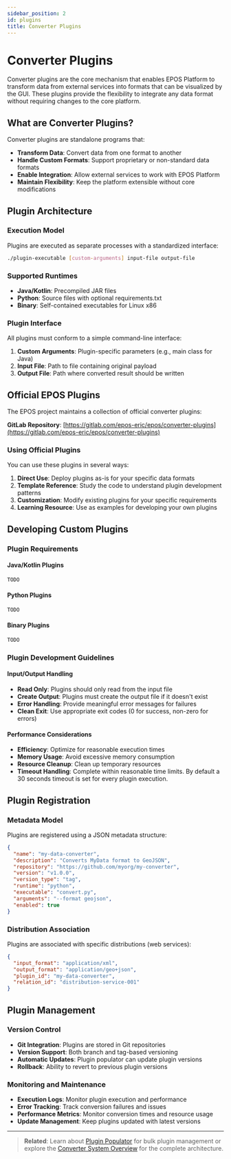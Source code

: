 ```yaml
---
sidebar_position: 2
id: plugins
title: Converter Plugins
---
```


# Converter Plugins

Converter plugins are the core mechanism that enables EPOS Platform to transform data from external services into formats that can be visualized by the GUI. These plugins provide the flexibility to integrate any data format without requiring changes to the core platform.

## What are Converter Plugins?

Converter plugins are standalone programs that:

- **Transform Data**: Convert data from one format to another
- **Handle Custom Formats**: Support proprietary or non-standard data formats
- **Enable Integration**: Allow external services to work with EPOS Platform
- **Maintain Flexibility**: Keep the platform extensible without core modifications

## Plugin Architecture

### Execution Model

Plugins are executed as separate processes with a standardized interface:

```bash
./plugin-executable [custom-arguments] input-file output-file
```

### Supported Runtimes

- **Java/Kotlin**: Precompiled JAR files
- **Python**: Source files with optional requirements.txt
- **Binary**: Self-contained executables for Linux x86

### Plugin Interface

All plugins must conform to a simple command-line interface:

1. **Custom Arguments**: Plugin-specific parameters (e.g., main class for Java)
2. **Input File**: Path to file containing original payload
3. **Output File**: Path where converted result should be written

## Official EPOS Plugins

The EPOS project maintains a collection of official converter plugins:

**GitLab Repository**: [https://gitlab.com/epos-eric/epos/converter-plugins](https://gitlab.com/epos-eric/epos/converter-plugins)

### Using Official Plugins

You can use these plugins in several ways:

1. **Direct Use**: Deploy plugins as-is for your specific data formats
2. **Template Reference**: Study the code to understand plugin development patterns
3. **Customization**: Modify existing plugins for your specific requirements
4. **Learning Resource**: Use as examples for developing your own plugins

## Developing Custom Plugins

### Plugin Requirements

#### Java/Kotlin Plugins

```java
TODO
```

#### Python Plugins

```python
TODO
```

#### Binary Plugins

```go
TODO
```

### Plugin Development Guidelines

#### Input/Output Handling

- **Read Only**: Plugins should only read from the input file
- **Create Output**: Plugins must create the output file if it doesn't exist
- **Error Handling**: Provide meaningful error messages for failures
- **Clean Exit**: Use appropriate exit codes (0 for success, non-zero for errors)

#### Performance Considerations

- **Efficiency**: Optimize for reasonable execution times
- **Memory Usage**: Avoid excessive memory consumption
- **Resource Cleanup**: Clean up temporary resources
- **Timeout Handling**: Complete within reasonable time limits. By default a 30 seconds timeout is set for every plugin execution.

## Plugin Registration

### Metadata Model

Plugins are registered using a JSON metadata structure:

```json
{
  "name": "my-data-converter",
  "description": "Converts MyData format to GeoJSON",
  "repository": "https://github.com/myorg/my-converter",
  "version": "v1.0.0",
  "version_type": "tag",
  "runtime": "python",
  "executable": "convert.py",
  "arguments": "--format geojson",
  "enabled": true
}
```

### Distribution Association

Plugins are associated with specific distributions (web services):

```json
{
  "input_format": "application/xml",
  "output_format": "application/geo+json",
  "plugin_id": "my-data-converter",
  "relation_id": "distribution-service-001"
}
```

## Plugin Management

### Version Control

- **Git Integration**: Plugins are stored in Git repositories
- **Version Support**: Both branch and tag-based versioning
- **Automatic Updates**: Plugin populator can update plugin versions
- **Rollback**: Ability to revert to previous plugin versions

### Monitoring and Maintenance

- **Execution Logs**: Monitor plugin execution and performance
- **Error Tracking**: Track conversion failures and issues
- **Performance Metrics**: Monitor conversion times and resource usage
- **Update Management**: Keep plugins updated with latest versions

---

> **Related**: Learn about [Plugin Populator](./plugin-populator) for bulk plugin management or explore the [Converter System Overview](./overview) for the complete architecture.
